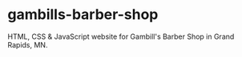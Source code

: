 # gambills-barber-shop

HTML, CSS & JavaScript website for Gambill's Barber Shop in Grand Rapids, MN.
